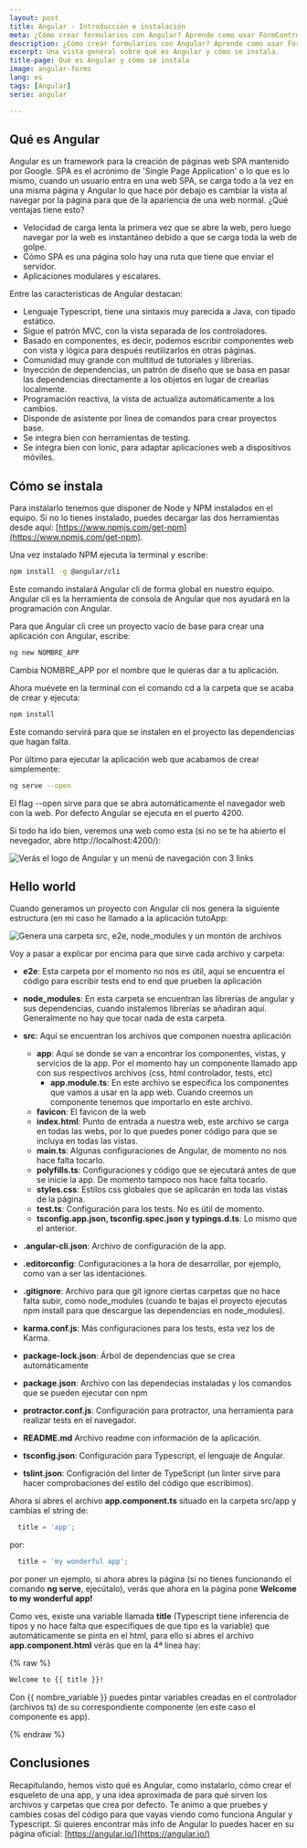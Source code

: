 ```yaml
---
layout: post
title: Angular - Introducción e instalación
meta: ¿Cómo crear formularios con Angular? Aprende como usar FormControl, FormGroup y FormBuilder en Angular
description: ¿Cómo crear formularios con Angular? Aprende como usar FormControl, FormGroup y FormBuilder en Angular
excerpt: Una vista general sobre qué es Angular y cómo se instala. 
title-page: Qué es Angular y cómo se instala
image: angular-forms
lang: es
tags: [Angular] 
serie: angular

---
```


## Qué es Angular

Angular es un framework para la creación de páginas web SPA mantenido por Google. SPA es el acrónimo de 'Single Page Application' o lo que es lo mismo, 
cuando un usuario entra en una web SPA, se carga todo a la vez en una misma página y Angular lo que hace pòr debajo es cambiar la vista al navegar por la página para que de la apariencia de una web normal. ¿Qué ventajas tiene esto?

- Velocidad de carga lenta la primera vez que se abre la web, pero luego navegar por la web es instantáneo debido a que se carga toda la web de golpe.
- Cómo SPA es una página solo hay una ruta que tiene que enviar el servidor.
- Aplicaciones modulares y escalares.

Entre las características de Angular destacan:

- Lenguaje Typescript, tiene una sintaxis muy parecida a Java, con tipado estático.
- Sigue el patrón MVC, con la vista separada de los controladores.
- Basado en componentes, es decir, podemos escribir componentes web con vista y lógica para después reutilizarlos en otras páginas.
- Comunidad muy grande con multitud de tutoriales y librerías.
- Inyección de dependencias, un patrón de diseño que se basa en pasar las dependencias directamente a los objetos en lugar de crearlas localmente.
- Programación reactiva, la vista de actualiza automáticamente a los cambios.
- Disponde de asistente por línea de comandos para crear proyectos base.
- Se integra bien con herramientas de testing.
- Se integra bien con Ionic, para adaptar aplicaciones web a dispositivos móviles.

## Cómo se instala

Para instalarlo tenemos que disponer de Node y NPM instalados en el equipo. Si no lo tienes instalado, puedes decargar las dos herramientas desde aquí: [https://www.npmjs.com/get-npm](https://www.npmjs.com/get-npm).

Una vez instalado NPM ejecuta la terminal y escribe:

```bash
npm install -g @angular/cli
```
Este comando instalará Angular cli de forma global en nuestro equipo. Angular cli es la herramienta de consola de Angular que nos ayudará en la programación con Angular.

Para que Angular cli cree un proyecto vacío de base para crear una aplicación con Angular, escribe:

```bash
ng new NOMBRE_APP
```

Cambia NOMBRE_APP por el nombre que le quieras dar a tu aplicación.

Ahora muévete en la terminal con el comando cd a la carpeta que se acaba de crear y ejecuta:

```bash
npm install
```

Este comando servirá para que se instalen en el proyecto las dependencias que hagan falta.

Por último para ejecutar la aplicación web que acabamos de crear simplemente:

```bash
ng serve --open
```

El flag --open sirve para que se abra automáticamente el navegador web con la web. Por defecto Angular se ejecuta en el puerto 4200.

Si todo ha ido bien, veremos una web como esta (si no se te ha abierto el nevegador, abre http://localhost:4200/):

 <img src="https://i.imgur.com/eFs6dpB.png" class="responsive-img" alt="Verás el logo de Angular y un menú de navegación con 3 links"> 

## Hello world

Cuando generamos un proyecto con Angular cli nos genera la siguiente estructura (en mi caso he llamado a la aplicación tutoApp:

 <img src="https://i.imgur.com/2wdzEwT.png" class="responsive-img" alt="Genera una carpeta src, e2e, node_modules y un montón de archivos"> 

 Voy a pasar a explicar por encima para que sirve cada archivo y carpeta:

 - **e2e**: Esta carpeta por el momento no nos es útil, aqui se encuentra el código para escribir tests end to end que prueben la aplicación
 - **node_modules**: En esta carpeta se encuentran las librerías de angular y sus dependencias, cuando instalemos librerías se añadiran aquí. Generalmente no hay que tocar nada de esta carpeta.
 - **src**: Aquí se encuentran los archivos que componen nuestra aplicación 
    - **app**: Aquí se donde se van a encontrar los componentes, vistas, y servicios de la app. Por el momento hay un componente llamado app con sus respectivos archivos (css, html controlador, tests, etc)
      - **app.module.ts**: En este archivo se especifica los componentes que vamos a usar en la app web. Cuando creemos un componente tenemos que importarlo en este archivo.
    - **favicon**: El favicon de la web
    - **index.html**: Punto de entrada a nuestra web, este archivo se carga en todas las webs, por lo que puedes poner código para que se incluya en todas las vistas.
    - **main.ts**: Algunas configuraciones de Angular, de momento no nos hace falta tocarlo.
    - **polyfills.ts**: Configuraciones y código que se ejecutará antes de que se inicie la app. De momento tampoco nos hace falta tocarlo.
    - **styles.css**: Estilos css globales que se aplicarán en toda las vistas de la página.
    - **test.ts**: Configuración para los tests. No es útil de momento.
    - **tsconfig.app.json, tsconfig.spec.json y typings.d.ts**: Lo mismo que el anterior.

- **.angular-cli.json**: Archivo de configuración de la app.
- **.editorconfig**: Configuraciones a la hora de desarrollar, por ejemplo, como van a ser las identaciones.
- **.gitignore**: Archivo para que git ignore ciertas carpetas que no hace falta subir, como node_modules (cuando te bajas el proyecto ejecutas npm install para que descargue las dependencias en node_modules).
- **karma.conf.js**: Más configuraciones para los tests, esta vez los de Karma.
- **package-lock.json**: Árbol de dependencias que se crea automáticamente
- **package.json**: Archivo con las dependecias instaladas y los comandos que se pueden ejecutar con npm
- **protractor.conf.js**: Configuración para protractor, una herramienta para realizar tests en el navegador.
- **README.md** Archivo readme con información de la aplicación.
- **tsconfig.json**: Configuración para Typescript, el lenguaje de Angular.
- **tslint.json**: Configración del linter de TypeScript (un linter sirve para hacer comprobaciones del estilo del código que escribimos).

Ahora si abres el archivo **app.component.ts** situado en la carpeta src/app y cambias el string de: 

```typescript
  title = 'app';
```

por:

```typescript
  title = 'my wonderful app';
```
por poner un ejemplo, si ahora abres la página (si no tienes funcionando el comando **ng serve**, ejecútalo), verás que ahora en la página pone **Welcome to my wonderful app!**

Como ves, existe una variable llamada **title** (Typescript tiene inferencia de tipos y no hace falta que especifiques de que tipo es la variable) que automáticamente se pinta en el html, para ello si abres el archivo **app.component.html** verás que en la 4ª linea hay:

{% raw %}
```html
Welcome to {{ title }}!
```

Con {{ nombre_variable }} puedes pintar variables creadas en el controlador (archivos ts) de su correspondiente componente (en este caso el componente es app).

{% endraw %}

## Conclusiones

Recapitulando, hemos visto qué es Angular, como instalarlo, cómo crear el esqueleto de una app, y una idea aproximada de para qué sirven los archivos y carpetas que crea por defecto. Te animo a que pruebes y cambies cosas del código para que vayas viendo como funciona Angular y Typescript. Si quieres encontrar más info de Angular lo puedes hacer en su página oficial: [https://angular.io/](https://angular.io/)